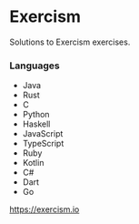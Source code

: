 # Exercism

Solutions to Exercism exercises.

### Languages

 * Java
 * Rust
 * C
 * Python
 * Haskell
 * JavaScript
 * TypeScript
 * Ruby
 * Kotlin
 * C#
 * Dart
 * Go


<https://exercism.io>

